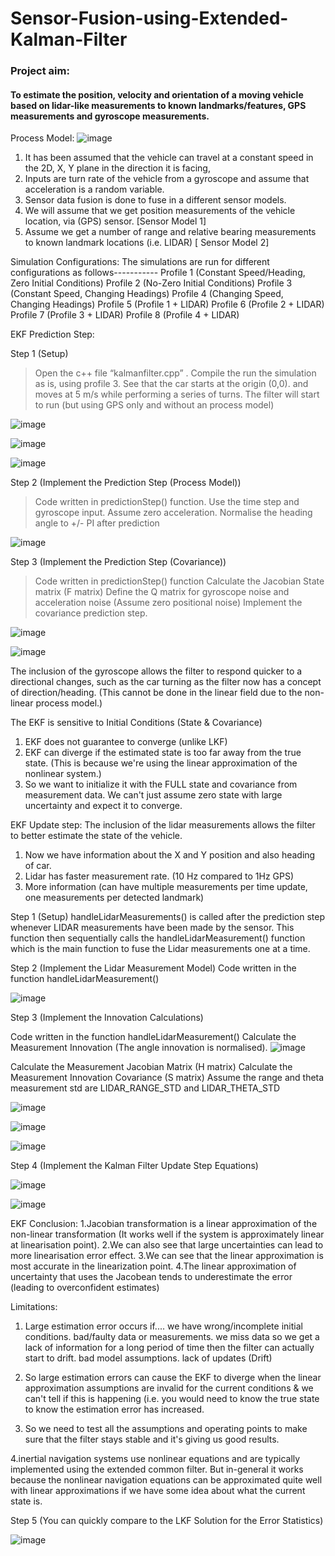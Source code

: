 # Sensor-Fusion-using-Extended-Kalman-Filter

### Project aim: 
#### To estimate the position, velocity and orientation of a moving vehicle based on lidar-like measurements to known landmarks/features, GPS measurements and gyroscope measurements.

Process Model:
![image](https://user-images.githubusercontent.com/88794920/181086263-45f4b8d4-35d5-4b6a-871c-c15dea0550da.png)
  1. It has been assumed that the vehicle can travel at a constant speed in the 2D, X, Y plane in the direction it is facing,
  2. Inputs are turn rate of the vehicle from a gyroscope and assume that acceleration is a random variable.
  3. Sensor data fusion is done to fuse in a different sensor models.
  4. We will assume that we get position measurements of the vehicle location, via (GPS) sensor. [Sensor Model 1]
  5. Assume we get a number of range and relative bearing measurements to known landmark locations (i.e. LIDAR) [ Sensor Model 2]

Simulation Configurations:
The simulations are run for different configurations as follows-----------
  Profile 1 (Constant Speed/Heading, Zero Initial Conditions)
  Profile 2 (No-Zero Initial Conditions)
  Profile 3 (Constant Speed, Changing Headings)
  Profile 4 (Changing Speed, Changing Headings)
  Profile 5 (Profile 1 + LIDAR)
  Profile 6 (Profile 2 + LIDAR)
  Profile 7 (Profile 3 + LIDAR)
  Profile 8 (Profile 4 + LIDAR)

EKF Prediction Step:

Step 1 (Setup)
 > Open the c++ file “kalmanfilter.cpp” .
 > Compile the run the simulation as is, using profile 3. See that the car starts at the origin (0,0).
 > and moves at 5 m/s while performing a series of turns.
  The filter will start to run (but using GPS only and without an process model)
  
  ![image](https://user-images.githubusercontent.com/88794920/181087717-08de6269-876f-49dd-9fd5-ac8b90ee8b84.png)
  
  ![image](https://user-images.githubusercontent.com/88794920/181087776-5c0ed631-da0e-44d8-b3d3-51917406060a.png)
  
  ![image](https://user-images.githubusercontent.com/88794920/181087934-49029f0f-3f93-4676-b90f-6b1566a2f08b.png)

  Step 2 (Implement the Prediction Step (Process Model))
  > Code written in predictionStep() function.
  > Use the time step and gyroscope input. Assume zero acceleration.
  > Normalise the heading angle to +/- PI after prediction

  ![image](https://user-images.githubusercontent.com/88794920/181088123-6678a03f-eb13-44b0-9431-34805db6a2c9.png)
  
  Step 3 (Implement the Prediction Step (Covariance))
  > Code written in predictionStep() function
  > Calculate the Jacobian State matrix (F matrix)
  > Define the Q matrix for gyroscope noise and acceleration noise (Assume zero positional noise)
  > Implement the covariance prediction step.

  ![image](https://user-images.githubusercontent.com/88794920/181088341-843723e2-45b0-4e3a-b0fc-091b95ccf5b9.png)
  
  ![image](https://user-images.githubusercontent.com/88794920/181088386-dba1d80c-7af1-4495-858e-bc6e8bc48c5b.png)
  
 The inclusion of the gyroscope allows the filter to respond quicker to a directional changes, such as the car turning as the filter now has a concept 
 of direction/heading. (This cannot be done in the linear field due to the non-linear process model.)
 
 The EKF is sensitive to Initial Conditions (State & Covariance)
  1. EKF does not guarantee to converge (unlike LKF)
  2. EKF can diverge if the estimated state is too far away from the true state.
    (This is because we're using the linear approximation of the nonlinear system.)
  3. So we want to initialize it with the FULL state and covariance from measurement data.
    We can't just assume zero state with large uncertainty and expect it to converge.

 EKF Update step:
 The inclusion of the lidar measurements allows the filter to better estimate the state
 of the vehicle.
  
  1. Now we have information about the X and Y position and also heading of car.
  2. Lidar has faster measurement rate. (10 Hz compared to 1Hz GPS)
  3. More information (can have multiple measurements per time update, one measurements per detected landmark)
  
  Step 1 (Setup)
  handleLidarMeasurements() is called after the prediction step whenever LIDAR
  measurements have been made by the sensor. This function then sequentially calls the
  handleLidarMeasurement() function which is the main function to fuse
  the Lidar measurements one at a time.

  Step 2 (Implement the Lidar Measurement Model)
  Code written in the function handleLidarMeasurement()
  
  ![image](https://user-images.githubusercontent.com/88794920/181089080-a17d31a6-5e8c-4c08-8fac-a39d3c015289.png)

  Step 3 (Implement the Innovation Calculations)
  
  Code written in the function handleLidarMeasurement()
  Calculate the Measurement Innovation (The angle innovation is normalised).
    ![image](https://user-images.githubusercontent.com/88794920/181089212-2c058f78-21b4-47ac-95e3-bb94ac51cf6a.png)

  Calculate the Measurement Jacobian Matrix (H matrix)
  Calculate the Measurement Innovation Covariance (S matrix)
  Assume the range and theta measurement std are LIDAR_RANGE_STD and LIDAR_THETA_STD
  
  ![image](https://user-images.githubusercontent.com/88794920/181089260-19344e95-007d-4201-80e3-b40695218020.png)
  
  ![image](https://user-images.githubusercontent.com/88794920/181089292-7b74acfb-167d-4de1-9d0d-a0b08c21ba14.png)

  ![image](https://user-images.githubusercontent.com/88794920/181089325-905ca5f8-5a91-4be0-9c82-56e639e76460.png)

Step 4 (Implement the Kalman Filter Update Step Equations)
  
  ![image](https://user-images.githubusercontent.com/88794920/181089388-439f7ed4-f925-4c23-b938-e0e285c2de7e.png)
  
  ![image](https://user-images.githubusercontent.com/88794920/181089438-369b066e-042d-45b4-a90c-b1f5b38bf551.png)

  EKF Conclusion:
  1.Jacobian transformation is a linear approximation of the non-linear transformation (It works well if the system is approximately linear at linearisation  point).
  2.We can also see that large uncertainties can lead to more linearisation error effect.
  3.We can see that the linear approximation is most accurate in the linearization point.
  4.The linear approximation of uncertainty that uses the Jacobean tends to underestimate the error (leading to overconfident estimates)

  
Limitations:

1. Large estimation error occurs if....
    we have wrong/incomplete initial conditions.
    bad/faulty data or measurements.
    we miss data so we get a lack of information for a long period of time then the filter can actually start to drift.
    bad model assumptions.
    lack of updates (Drift)

2. So large estimation errors can cause the EKF to diverge when the linear approximation assumptions are invalid for the current conditions & we can't tell if this is happening (i.e. you would need to know the true state to know the estimation error has increased.

3. So we need to test all the assumptions and operating points to make sure that the filter stays stable and it's giving us good results.

4.inertial navigation systems use nonlinear equations and are typically implemented using the extended common filter. But in-general it works because the nonlinear navigation equations can be approximated quite well with linear approximations if we have some idea about what the current state is.

Step 5 (You can quickly compare to the LKF Solution for the Error
Statistics)

![image](https://user-images.githubusercontent.com/88794920/181089993-09965e14-b86a-4914-88e7-22d631b0f589.png)












